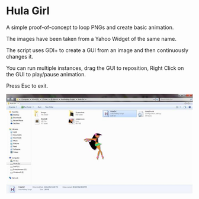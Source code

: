 # Hula Girl

A simple proof-of-concept to loop PNGs and create basic animation.

The images have been taken from a Yahoo Widget of the same name.

The script uses GDI+ to create a GUI from an image and then continuously changes it.

You can run multiple instances, drag the GUI to reposition, Right Click on the GUI to play/pause animation.

Press Esc to exit.

![Screenshot](Screenshot.jpg)
